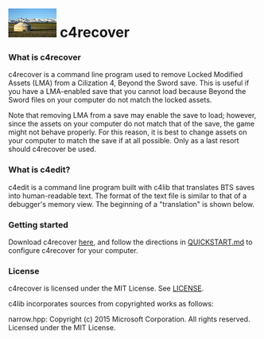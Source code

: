 # ![c4lib-logo](/assets/Yurt.jpg?raw=true) c4recover

### What is c4recover

c4recover is a command line program used to remove Locked Modified Assets (LMA) from a 
Cilization 4, Beyond the Sword save.  This is useful if you have a LMA-enabled save that you
cannot load because Beyond the Sword files on your computer do not match the locked assets.

Note that removing LMA from a save may enable the save to load; however, since the assets on
your computer do not match that of the save, the game might not behave properly.  For this reason,
it is best to change assets on your computer to match the save if at all possible.  Only as a 
last resort should c4recover be used.

### What is c4edit?

c4edit is a command line program built with c4lib that translates BTS saves into human-readable
text. The format of the text file is similar to that of a debugger's memory view. The beginning of
a "translation" is shown below.

### Getting started

Download c4recover [here](https://github.com/hankinsohl/c4/releases/tag/latest), and follow the directions in [QUICKSTART.md](QUICKSTART.md) to configure
c4recover for your computer.

### License

c4recover is licensed under the MIT License.
See [LICENSE](LICENSE).

c4lib incorporates sources from copyrighted works as follows:

narrow.hpp:
Copyright (c) 2015 Microsoft Corporation. All rights reserved. Licensed under the MIT License.